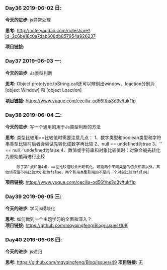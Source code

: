
### Day36 2019-06-02 日: 
**今天的进步**: js异常处理

**思考:** http://note.youdao.com/noteshare?id=2c6be18c0a7dab608db857954a926237
        
**项目链接:**

### Day37 2019-06-03 一: 
**今天的进步**: Js类型判断

**思考:** Object.prototype.toString.call还可以辨别出window、loaction分别为[object Window] 和 [object Loaction]
        
**项目链接:** https://www.yuque.com/cecilia-od56f/hs3d3y/tukf1p

### Day38 2019-06-04 二: 
**今天的进步**: 写一个通用的用于Js类型判断的方法

**思考:** 类型比较用==比较值时需要注意几点：
         1、数字类型和boolean类型和字符串类型比较时后者会尝试先转化成数字再比较
         2、null == undefined为true
         3、'' == null／undefined为false
         4、数值或字符串和对象比较值时：对象会被先转化为原始值再进行比较
         
         除了第1点和第4点，==在比较值时会出现转化，可能两个不同类型的值会相等以外，其他情况值不同比较大小都为false，两个引用类型引用的不是同一个对象比较为false。
        
**项目链接:** https://www.yuque.com/cecilia-od56f/hs3d3y/tukf1p

### Day39 2019-06-05 三: 
**今天的进步**: 学习js模块化

**思考:** 如何做到一个主题学习的全面和深入？    
**项目链接:** https://github.com/mqyqingfeng/Blog/issues/108

### Day40 2019-06-06 四: 
**今天的进步**: js递归

**思考:** https://github.com/mqyqingfeng/Blog/issues/49
**项目链接:** 无

